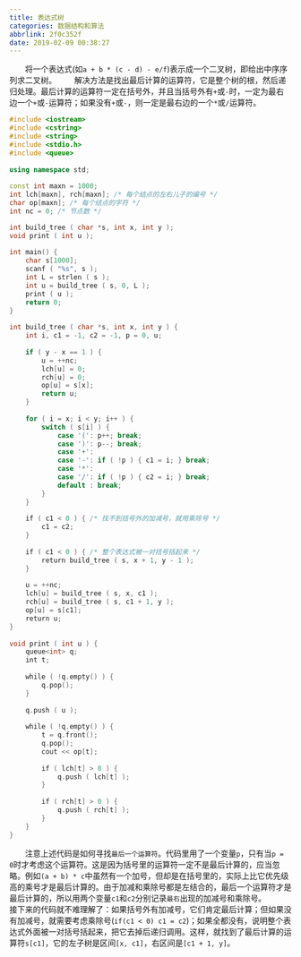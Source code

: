 ```yaml
---
title: 表达式树
categories: 数据结构和算法
abbrlink: 2f0c352f
date: 2019-02-09 00:38:27
---
```

&emsp;&emsp;将一个表达式(如`a + b * (c - d) - e/f`)表示成一个二叉树，即给出中序序列求二叉树。
&emsp;&emsp;解决方法是找出最后计算的运算符，它是整个树的根，然后递归处理。最后计算的运算符一定在括号外，并且当括号外有`+`或`-`时，一定为最右边一个`+`或`-`运算符；如果没有`+`或`-`，则一定是最右边的一个`*`或`/`运算符。

``` cpp
#include <iostream>
#include <cstring>
#include <string>
#include <stdio.h>
#include <queue>
​
using namespace std;
​
const int maxn = 1000;
int lch[maxn], rch[maxn]; /* 每个结点的左右儿子的编号 */
char op[maxn]; /* 每个结点的字符 */
int nc = 0; /* 节点数 */

int build_tree ( char *s, int x, int y );
void print ( int u );
​
int main() {
    char s[1000];
    scanf ( "%s", s );
    int L = strlen ( s );
    int u = build_tree ( s, 0, L );
    print ( u );
    return 0;
}
​
int build_tree ( char *s, int x, int y ) {
    int i, c1 = -1, c2 = -1, p = 0, u;
​
    if ( y - x == 1 ) {
        u = ++nc;
        lch[u] = 0;
        rch[u] = 0;
        op[u] = s[x];
        return u;
    }
​
    for ( i = x; i < y; i++ ) {
        switch ( s[i] ) {
            case '(': p++; break;
            case ')': p--; break;
            case '+':
            case '-': if ( !p ) { c1 = i; } break;
            case '*':
            case '/': if ( !p ) { c2 = i; } break;
            default : break;
        }
    }
​
    if ( c1 < 0 ) { /* 找不到括号外的加减号，就用乘除号 */
        c1 = c2;
    }
​
    if ( c1 < 0 ) { /* 整个表达式被一对括号括起来 */
        return build_tree ( s, x + 1, y - 1 );
    }
​
    u = ++nc;
    lch[u] = build_tree ( s, x, c1 );
    rch[u] = build_tree ( s, c1 + 1, y );
    op[u] = s[c1];
    return u;
}
​
void print ( int u ) {
    queue<int> q;
    int t;
​
    while ( !q.empty() ) {
        q.pop();
    }
​
    q.push ( u );
​
    while ( !q.empty() ) {
        t = q.front();
        q.pop();
        cout << op[t];
​
        if ( lch[t] > 0 ) {
            q.push ( lch[t] );
        }
​
        if ( rch[t] > 0 ) {
            q.push ( rch[t] );
        }
    }
}
```

&emsp;&emsp;注意上述代码是如何寻找`最后一个运算符`。代码里用了一个变量`p`，只有当`p = 0`时才考虑这个运算符。这是因为括号里的运算符一定不是最后计算的，应当忽略。例如`(a + b) * c`中虽然有一个加号，但却是在括号里的，实际上比它优先级高的乘号才是最后计算的。由于加减和乘除号都是左结合的，最后一个运算符才是最后计算的，所以用两个变量`c1`和`c2`分别记录`最右`出现的加减号和乘除号。
&emsp;&emsp;接下来的代码就不难理解了：如果括号外有加减号，它们肯定最后计算；但如果没有加减号，就需要考虑乘除号(`if(c1 < 0) c1 = c2`)；如果全都没有，说明整个表达式外面被一对括号括起来，把它去掉后递归调用。这样，就找到了最后计算的运算符`s[c1]`，它的左子树是区间`[x, c1]`，右区间是`[c1 + 1, y]`。